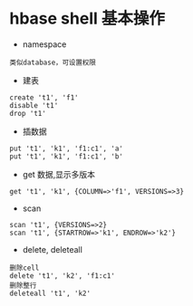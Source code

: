 # hbase shell 基本操作

* namespace
```
类似database，可设置权限
```
* 建表
```
create 't1', 'f1'
disable 't1'
drop 't1'

```
* 插数据
```
put 't1', 'k1', 'f1:c1', 'a'
put 't1', 'k1', 'f1:c1', 'b'
```

* get 数据,显示多版本
```
get 't1', 'k1', {COLUMN=>'f1', VERSIONS=>3}
```
* scan
```
scan 't1', {VERSIONS=>2}
scan 't1', {STARTROW=>'k1', ENDROW=>'k2'}

```

* delete, deleteall
```
删除cell
delete 't1', 'k2', 'f1:c1'
删除整行
deleteall 't1', 'k2'
```


